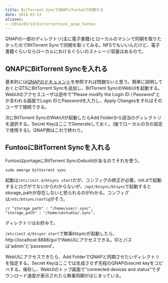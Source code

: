 ```yaml
---
title: BitTorrent SyncでQNAPとFuntooで同期する
date: 2014-03-13
aliases:
- /2014/03/13/bittorrentsync_qnap_funtoo
---
```


QNAPの一部のディレクトリ(主に電子書籍)とローカルのマシンで同期を取りたかったのでBitTorrent Syncで同期を取ってみる。NFSでもいいんだけど、電子書籍ぐらいならローカルにおけるぐらいのストレージ容量はあるので。

QNAPにBitTorrent Syncを入れる
----------------------------

基本的には[QNAPのドキュメント](http://www.qnap.com/useng/index.php?sn=9137)を参照すれば問題ないと思う。簡単に説明しておくとQTSにBitTorrent Syncを追加し、BitTorrent SyncのWebUIを起動する。WebUIのアクセスユーザは途中で"Please modify the Login ID / Password"とか言われる画面でLogin IDとPasswordを入力し、Apply Changesをすればそのユーザで接続できる。

次にBitTorrent SyncのWebUIが起動したらAdd Folderから該当のディレクトリを選択する。Secret KeyはここでGenerateしておく。(後でローカルの方の設定で使用する)。QNAP側はこれで終わり。

FuntooにBitTorrent Syncを入れる
------------------------------

FuntooはportageにBitTorrent Syncのebuildがあるのでそれを使う。

    sudo emerge bittorrent sync

起動は`/etc/init.d/btsync start`だが、コンフィグの修正が必要。init.dで起動するとログがでないからわからないが、`/opt/btsync/btsync`で起動するとstorage_pathが存在しないと怒られるのがわかる。コンフィグは`/etc/btsync/config`がそう。

    // "storage_path" : "/home/user/.sync",
    "storage_path" : "/home/ukstudio/.sync",

ディレクトリはお好みで。

`/etc/init.d/btsync start`で無事btsyncが起動したら、http://localhost:8888/guiでWebUIにアクセスできる。IDとパスは'admin'と'password'。

WebUIにアクセスできたら、Add FolderでQNAPと同期させたいディレクトリを指定する。Secret Keyはここでは生成させず先程のQNAPのsecret keyをコピペする。保存し、WebUIのトップ画面で"connected devices and status"でダウンロード速度が表示されたら無事同期がはじまっている。